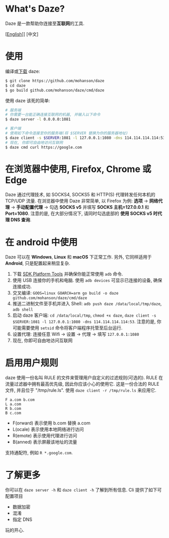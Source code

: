 # What's Daze?

Daze 是一款帮助你连接至**互联网**的工具.

\[[English](./README.md)]\] \[中文\]

# 使用

编译或[下载](https://github.com/mohanson/daze/releases) daze:

```sh
$ git clone https://github.com/mohanson/daze
$ cd daze
$ go build github.com/mohanson/daze/cmd/daze
```

使用 daze 该死的简单:

```sh
# 服务端
# 你需要一台能正确连接互联网的机器, 并输入以下命令
$ daze server -l 0.0.0.0:1081

# 客户端
# 使用如下命令连接至你的服务端(将 $SERVER 替换为你的服务器地址)
$ daze client -s $SERVER:1081 -l 127.0.0.1:1080 -dns 114.114.114.114:53
# 现在, 你即可自由地访问互联网
$ daze cmd curl https://google.com
```

# 在浏览器中使用, Firefox, Chrome 或 Edge

Daze 通过代理技术, 如 SOCKS4, SOCKS5 和 HTTP(S) 代理转发任何本机的 TCP/UDP 流量. 在浏览器中使用 Daze 非常简单, 以 Firefox 为例: **选项** -> **网络代理** -> **手动配置代理** -> 勾选 **SOCKS v5** 并填写 **SOCKS 主机=127.0.0.1** 和 **Port=1080**. 注意的是, 在大部分情况下, 请同时勾选底部的 **使用 SOCKS v5 时代理 DNS 查询**.

# 在 android 中使用

Daze 可以在 **Windows**, **Linux** 和 **macOS** 下正常工作. 另外, 它同样适用于 **Android**, 只是配置起来稍显复杂.

1. 下载 [SDK Platform Tools](https://developer.android.com/studio/releases/platform-tools) 并确保你能正常使用 `adb` 命令.
2. 使用 USB 连接你的手机和电脑. 使用 `adb devices` 可显示已连接的设备, 确保连接成功.
2. 交叉编译: `GOOS=linux GOARCH=arm go build -o daze github.com/mohanson/daze/cmd/daze`
4. 推送二进制文件至手机并进入 Shell: `adb push daze /data/local/tmp/daze`, `adb shell`
5. 启动 daze 客户端: `cd /data/local/tmp`, `chmod +x daze`, `daze client -s $SERVER:1081 -l 127.0.0.1:1080 -dns 114.114.114.114:53`. 注意的是, 你可能需要使用 `setsid` 命令将客户端程序托管至后台运行.
6. 设置代理: 连接任意 Wifi -> 设置 -> 代理 -> 填写 `127.0.0.1:1080`
7. 现在, 你即可自由地访问互联网

# 启用用户规则

daze 使用一份名叫 RULE 的文件来管理用户自定义的过滤规则(可选的). RULE 在流量过滤器中拥有最高优先级, 因此你应该小心的使用它. 这是一份合法的 RULE 文件, 并且位于 "/tmp/rule.ls". 使用 `daze client -r /tmp/rule.ls` 来应用它.

```
F a.com b.com
L a.com
R b.com
B c.com
```

- F(orward) 表示使用 b.com 替换 a.com
- L(ocale) 表示使用本地网络进行访问
- R(emote) 表示使用代理进行访问
- B(anned) 表示屏蔽该地址的流量

支持通配符, 例如 `R *.google.com`.

# 了解更多

你可以在 `daze server -h` 和 `daze client -h` 了解到所有信息. Cli 提供了如下可配置项目

- 数据加密
- 混淆
- 指定 DNS

玩的开心.
